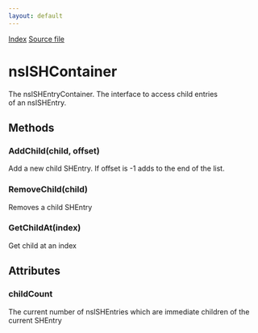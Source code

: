```yaml
---
layout: default
---
```

<div id='links'><a href="../index.html">Index</a>
<a href="http://dxr.mozilla.org/mozilla-central/source/docshell/shistory/public/nsISHContainer.idl">Source file</a>
</div>

# nsISHContainer #
  
The nsISHEntryContainer. The interface to access child entries  
of an nsISHEntry.  
  
  

## Methods ##

### AddChild(child, offset) ###
  
Add a new child SHEntry.  If offset is -1 adds to the end of the list.  
  

### RemoveChild(child) ###
  
Removes a child SHEntry  
  

### GetChildAt(index) ###
  
Get child at an index  
  

## Attributes ##

### childCount ###
  
The current number of nsISHEntries which are immediate children of the   
current SHEntry  
  
